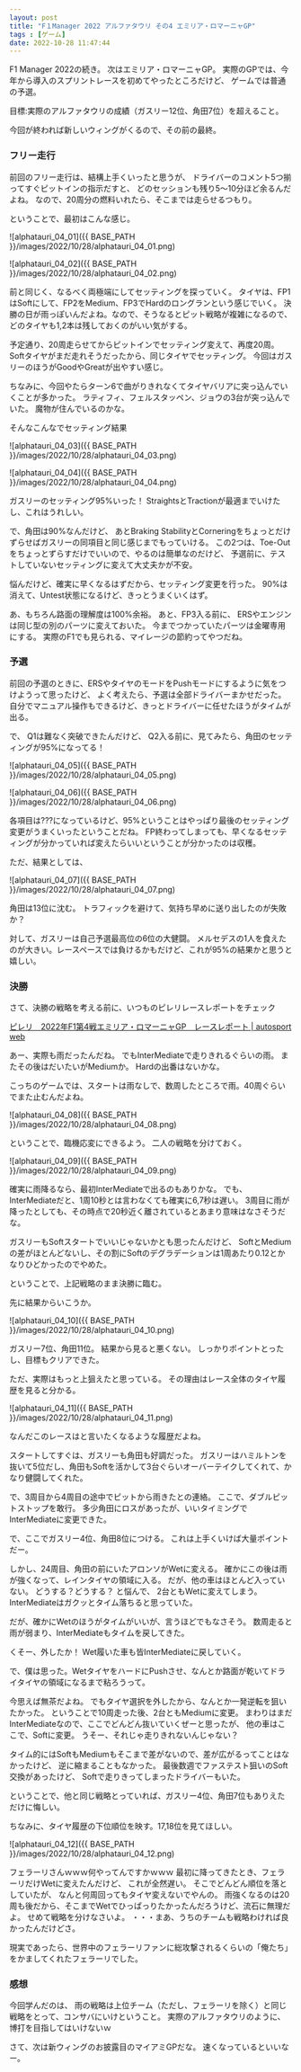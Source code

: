 ```yaml
---
layout: post
title: "F１Manager 2022 アルファタウリ その4 エミリア・ロマーニャGP"
tags : [ゲーム]
date: 2022-10-28 11:47:44
---
```


F1 Manager 2022の続き。
次はエミリア・ロマーニャGP。
実際のGPでは、今年から導入のスプリントレースを初めてやったところだけど、
ゲームでは普通の予選。


目標:実際のアルファタウリの成績（ガスリー12位、角田7位）を超えること。

今回が終われば新しいウィングがくるので、その前の最終。



### フリー走行

前回のフリー走行は、結構上手くいったと思うが、
ドライバーのコメント5つ揃ってすぐピットインの指示だすと、
どのセッションも残り5〜10分ほど余るんだよね。
なので、20周分の燃料いれたら、そこまでは走らせるつもり。

ということで、最初はこんな感じ。

![alphatauri_04_01]({{ BASE_PATH }}/images/2022/10/28/alphatauri_04_01.png)


![alphatauri_04_02]({{ BASE_PATH }}/images/2022/10/28/alphatauri_04_02.png)


前と同じく、なるべく両極端にしてセッティングを探っていく。
タイヤは、FP1はSoftにして、FP2をMedium、FP3でHardのロングランという感じでいく。
決勝の日が雨っぽいんだよね。なので、そうなるとピット戦略が複雑になるので、どのタイヤも1,2本は残しておくのがいい気がする。


予定通り、20周走らせてからピットインでセッティング変えて、再度20周。
Softタイヤがまだ走れそうだったから、同じタイヤでセッティング。
今回はガスリーのほうがGoodやGreatが出やすい感じ。

ちなみに、今回やたらターン6で曲がりきれなくてタイヤバリアに突っ込んでいくことが多かった。
ラティフィ、フェルスタッペン、ジョウの3台が突っ込んでいた。
魔物が住んでいるのかな。



そんなこんなでセッティング結果


![alphatauri_04_03]({{ BASE_PATH }}/images/2022/10/28/alphatauri_04_03.png)


![alphatauri_04_04]({{ BASE_PATH }}/images/2022/10/28/alphatauri_04_04.png)

ガスリーのセッティング95%いった！
StraightsとTractionが最適までいけたし、これはうれしい。

で、角田は90%なんだけど、
あとBraking StabilityとCorneringをちょっとだけずらせばガスリーの同項目と同じ感じまでもっていける。
この2つは、Toe-Outをちょっとずらすだけでいいので、やるのは簡単なのだけど、
予選前に、テストしていないセッティングに変えて大丈夫かが不安。

悩んだけど、確実に早くなるはずだから、セッティング変更を行った。
90%は消えて、Untest状態になるけど、きっとうまくいくはず。

あ、もちろん路面の理解度は100%余裕。
あと、FP3入る前に、
ERSやエンジンは同じ型の別のパーツに変えておいた。
今までつかっていたパーツは金曜専用にする。
実際のF1でも見られる、マイレージの節約ってやつだね。








### 予選


前回の予選のときに、ERSやタイヤのモードをPushモードにするように気をつけようって思ったけど、
よく考えたら、予選は全部ドライバーまかせだった。
自分でマニュアル操作もできるけど、きっとドライバーに任せたほうがタイムが出る。


で、 Q1は難なく突破できたんだけど、
Q2入る前に、見てみたら、角田のセッティングが95%になってる！


![alphatauri_04_05]({{ BASE_PATH }}/images/2022/10/28/alphatauri_04_05.png)


![alphatauri_04_06]({{ BASE_PATH }}/images/2022/10/28/alphatauri_04_06.png)


各項目は???になっているけど、95%ということはやっぱり最後のセッティング変更がうまくいったということだね。
FP終わってしまっても、早くなるセッティングが分かっていれば変えたらいいということが分かったのは収穫。



ただ、結果としては、

![alphatauri_04_07]({{ BASE_PATH }}/images/2022/10/28/alphatauri_04_07.png)

角田は13位に沈む。
トラフィックを避けて、気持ち早めに送り出したのが失敗か？

対して、ガスリーは自己予選最高位の6位の大健闘。
メルセデスの1人を食えたのが大きい。レースペースでは負けるかもだけど、これが95%の結果かと思うと嬉しい。





### 決勝

さて、決勝の戦略を考える前に、いつものピレリレースレポートをチェック

[ピレリ　2022年F1第4戦エミリア・ロマーニャGP　レースレポート &#124; autosport web](https://www.as-web.jp/f1/809149)

あー、実際も雨だったんだね。
でもInterMediateで走りきれるぐらいの雨。
またその後はだいたいがMediumか。
Hardの出番はないかな。


こっちのゲームでは、スタートは雨なしで、数周したところで雨。40周ぐらいでまた止むんだよね。

![alphatauri_04_08]({{ BASE_PATH }}/images/2022/10/28/alphatauri_04_08.png)


ということで、臨機応変にできるよう。
二人の戦略を分けておく。

![alphatauri_04_09]({{ BASE_PATH }}/images/2022/10/28/alphatauri_04_09.png)


確実に雨降るなら、最初InterMediateで出るのもありかな。
でも、InterMediateだと、1周10秒とは言わなくても確実に6,7秒は遅い。
3周目に雨が降ったとしても、その時点で20秒近く離されているとあまり意味はなさそうだな。


ガスリーもSoftスタートでいいじゃないかとも思ったんだけど、
SoftとMediumの差がほとんどないし、その割にSoftのデグラデーションは1周あたり0.12とかなりひどかったのでやめた。

ということで、上記戦略のまま決勝に臨む。







先に結果からいこうか。



![alphatauri_04_10]({{ BASE_PATH }}/images/2022/10/28/alphatauri_04_10.png)


ガスリー7位、角田11位。
結果から見ると悪くない。
しっかりポイントとったし、目標もクリアできた。

ただ、実際はもっと上狙えたと思っている。
その理由はレース全体のタイヤ履歴を見ると分かる。


![alphatauri_04_11]({{ BASE_PATH }}/images/2022/10/28/alphatauri_04_11.png)


なんだこのレースはと言いたくなるような履歴だよね。

スタートしてすぐは、ガスリーも角田も好調だった。
ガスリーはハミルトンを抜いて5位だし、角田もSoftを活かして3台ぐらいオーバーテイクしてくれて、かなり健闘してくれた。

で、3周目から4周目の途中でピットから雨きたとの連絡。
ここで、ダブルピットストップを敢行。
多少角田にロスがあったが、いいタイミングでInterMediateに変更できた。

で、ここでガスリー4位、角田8位につける。
これは上手くいけば大量ポイントだー。

しかし、24周目、角田の前にいたアロンソがWetに変える。
確かにこの後は雨が強くなって、レインタイヤの領域に入る。
だが、他の車はほとんど入っていない。
どうする？どうする？
と悩んで、
2台ともWetに変えてしまう。InterMediateはガクッとタイム落ちると思っていた。

だが、確かにWetのほうがタイムがいいが、言うほどでもなさそう。
数周走ると雨が弱まり、InterMediateもタイムを戻してきた。

くそー、外したか！
Wet履いた車も皆InterMediateに戻していく。

で、僕は思った。WetタイヤをハードにPushさせ、なんとか路面が乾いてドライタイヤの領域になるまで粘ろうって。

今思えば無茶だよね。
でもタイヤ選択を外したから、なんとか一発逆転を狙いたかった。
ということで10周走った後、2台ともMediumに変更。
まわりはまだInterMediateなので、ここでどんどん抜いていくぜーと思ったが、
他の車はここで、Softに変更。
うそー、それじゃ走りきれないんじゃない？

タイム的にはSoftもMediumもそこまで差がないので、差が広がるってことはなかったけど、
逆に縮まることもなかった。
最後数週でファステスト狙いのSoft交換があったけど、
Softで走りきってしまったドライバーもいた。

ということで、他と同じ戦略とっていれば、ガスリー4位、角田7位もありえただけに悔しい。








ちなみに、タイヤ履歴の下位順位を映す。17,18位を見てほしい。

![alphatauri_04_12]({{ BASE_PATH }}/images/2022/10/28/alphatauri_04_12.png)


フェラーリさんｗｗｗ何やってんですかｗｗｗ
最初に降ってきたとき、フェラーリだけWetに変えたんだけど、
これが全然遅い。
そこでどんどん順位を落としていたが、
なんと何周回ってもタイヤ変えないでやんの。
雨強くなるのは20周も後だから、そこまでWetでひっぱっりたかったんだろうけど、流石に無理だよ。
せめて戦略を分けなさいよ。
・・・まあ、うちのチームも戦略わければ良かったんだけどさ。

現実であったら、世界中のフェラーリファンに総攻撃されるくらいの「俺たち」をかましてくれたフェラーリでした。








### 感想

今回学んだのは、
雨の戦略は上位チーム（ただし、フェラーリを除く）と同じ戦略をとって、コンサバにいけということ。
実際のアルファタウリのように、博打を目指してはいけないｗ



さて、次は新ウィングのお披露目のマイアミGPだな。
速くなっているといいなー。

















